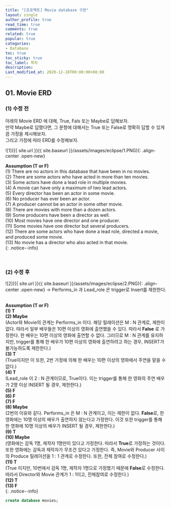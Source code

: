 ```yaml
---
title: "[프로젝트] Movie database 구현"
layout: single
author_profile: true
read_time: true
comments: true
related: true
popular: true
categories:
- Database
toc: true
toc_sticky: true
toc_label: 목차
description: 
Last_modified_at: 2020-12-28T00:00:00+08:00
---
```


## 01. Movie ERD
### (1) 수정 전

아래의 Movie ERD 에 대해, True, Fals 또는 Maybe로 답해보자.<br>
만약 Maybe로 답했다면, 그 문항에 대해서는 True 또는 False로 명확히 답할 수 있게끔 가정을 제시해보자.<br>
그리고 가정에 따라 ERD를 수정해보자.<br>

![1]({{ site.url }}{{ site.baseurl }}/assets/images/eclipse/1.PNG){: .align-center .open-new} 
<br>

**Assumption (T or F)**<br>
(1) There are no actors in this database that have been in no movies.<br>
(2) There are some actors who have acted in more than ten movies.<br>
(3) Some actors have done a lead role in multiple movies.<br>
(4) A movie can have only a maximum of two lead actors.<br>
(5) Every director has been an actor in some movie.<br>
(6) No producer has ever been an actor.<br>
(7) A producer cannot be an actor in some other movie.<br>
(8) There are movies with more than a dozen actors.<br>
(9) Some producers have been a director as well.<br>
(10) Most movies have one director and one producer.<br>
(11) Some movies have one director but several producers.<br>
(12) There are some actors who have done a lead role, directed a movie, and produced some movie.<br>
(13) No movie has a director who also acted in that movie.<br>
{: .notice--info}

<br>

### (2) 수정 후

![2]({{ site.url }}{{ site.baseurl }}/assets/images/eclipse/2.PNG){: .align-center .open-new} 
-> Performs_in 과 Lead_role 은 trigger로 Insert를 제한한다.<br>
<br>

**Assumption (T or F)**<br>
**(1) T<br>**
**(2) Maybe <br>**
(Actor와 Movie의 관계는 Performs_in 이다. 해당 릴레이션은 M : N 관계로, 제한이 없다. 따라서 일부 배우들은 10편 이상의 영화에 출연했을 수 있다. 따라서 **False** 로 가정한다. 한 배우는 10편 이상의 영화에 출연할 수 없다. 그러므로 M : N 관계를 유지하지만, trigger를 통해 한 배우가 10편 이상의 영화에 출연하려고 하는 경우, INSERT가 불가능하도록 제한한다.)<br>
**(3) T<br>**
(True이지만 이 또한, 2번 가정에 의해 한 배우는 10편 이상의 영화에서 주연을 맡을 수 없다.)<br>
**(4) T<br>**
(Lead_role 이 2 : N 관계이므로, True이다. 이는 trigger를 통해 한 영화의 주연 배우가 2명 이상 INSERT 될 경우, 제한한다.)<br>
**(5) F<br>**
**(6) F<br>**
**(7) F<br>**
**(8) Maybe<br>**
(2번의 이유와 같다. Performs_in 은 M : N 관계이고, 이는 제한이 없다. **False**로, 한 영화에는 10명 이상의 배우가 출연하지 않는다고 가정한다. 이것 또한 trigger를 통해 한 영화에 10명 이상의 배우가 INSERT 될 경우, 제한한다.)<br>
**(9) T<br>**
**(10) Maybe<br>**
(영화에는 감독 1명, 제작자 1명만이 있다고 가정한다. 따라서 **True**로 가정하는 것이다. 또한 영화에는 감독과 제작자가 무조건 있다고 가정한다. 즉, Movie와 Producer 사이의 Produce 릴레이션을 1 : 1 관계로 수정한다. 또한, 전체 참여로 수정한다.)<br>
**(11) T<br>**
(True 이지만, 10번에서 감독 1명, 제작자 1명으로 가정했기 때문에 **False**로 수정한다. 따라서 Director와 Movie 관계가 1 : 1이고, 전체참여로 수정한다.)<br>
**(12) T<br>**
**(13) F<br>**
{: .notice--info}


```sql
create database movies;

```